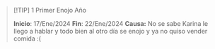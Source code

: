 > [!TIP] 1 Primer Enojo Año
>
> **Inicio**: 17/Ene/2024 
> **Fin**: 22/Ene/2024
> **Causa:** No se sabe Karina le llego a hablar y todo bien al otro día se enojo y ya no quiso vender comida :(